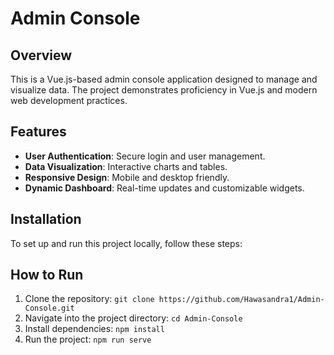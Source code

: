 # Admin Console

## Overview

This is a Vue.js-based admin console application designed to manage and visualize data. The project demonstrates proficiency in Vue.js and modern web development practices.

## Features

- **User Authentication**: Secure login and user management.
- **Data Visualization**: Interactive charts and tables.
- **Responsive Design**: Mobile and desktop friendly.
- **Dynamic Dashboard**: Real-time updates and customizable widgets.

## Installation

To set up and run this project locally, follow these steps:

 ## How to Run
 
1. Clone the repository: `git clone https://github.com/Hawasandra1/Admin-Console.git`
2. Navigate into the project directory: `cd Admin-Console`
3. Install dependencies: `npm install`
4. Run the project: `npm run serve`

